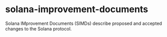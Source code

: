 # solana-improvement-documents
Solana IMprovement Documents (SIMDs) describe proposed and accepted changes to the Solana protocol.
